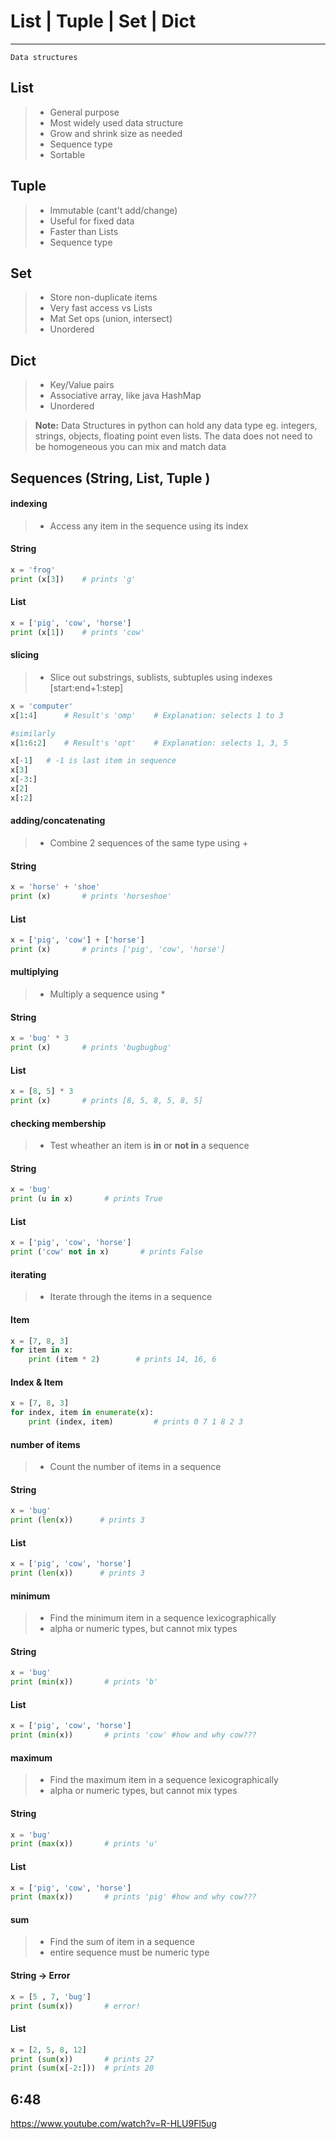 List | Tuple | Set | Dict
===================
---------
    Data structures
	
List
------------------
> - General purpose
> - Most widely used data structure
> - Grow and shrink size as needed
> - Sequence type
> - Sortable

Tuple
------------------
> - Immutable (cant't add/change)
> - Useful for fixed data
> -  Faster than Lists
> -  Sequence type

Set
------------------
> - Store non-duplicate items
> - Very fast access vs Lists
> - Mat Set ops (union, intersect)
> - Unordered

Dict
------------------
> - Key/Value pairs
> - Associative array, like java HashMap
> - Unordered


> **Note:**
Data Structures in python can hold any data type
eg. integers, strings, objects, floating point even lists.
The data does not need to be homogeneous you can mix and match data

Sequences (String, List, Tuple )
------------------

#### indexing
> - Access any item in the sequence using its index

#### String
```python
x = 'frog'
print (x[3])    # prints 'g'
```

#### List
```python
x = ['pig', 'cow', 'horse']
print (x[1])    # prints 'cow'
```

#### slicing

> - Slice out substrings, sublists, subtuples using indexes [start:end+1:step]
```python
x = 'computer'
x[1:4]      # Result's 'omp'    # Explanation: selects 1 to 3

#similarly
x[1:6:2]    # Result's 'opt'    # Explanation: selects 1, 3, 5

x[-1]   # -1 is last item in sequence
x[3]
x[-3:]
x[2]
x[:2]
```

#### adding/concatenating

> - Combine 2 sequences of the same type using +

#### String
```python
x = 'horse' + 'shoe'
print (x)       # prints 'horseshoe'
```

#### List
```python
x = ['pig', 'cow'] + ['horse']
print (x)       # prints ['pig', 'cow', 'horse']
```

#### multiplying
> - Multiply a sequence using *

#### String
```python
x = 'bug' * 3
print (x)       # prints 'bugbugbug'
```

#### List
```python
x = [8, 5] * 3
print (x)       # prints [8, 5, 8, 5, 8, 5]
```


#### checking membership
> - Test wheather an item is **in** or **not in** a sequence

#### String
```python
x = 'bug'
print (u in x)       # prints True
```

#### List
```python
x = ['pig', 'cow', 'horse']
print ('cow' not in x)       # prints False
```


#### iterating
> - Iterate through the items in a sequence

#### Item
```python
x = [7, 8, 3]
for item in x:
    print (item * 2)        # prints 14, 16, 6
```

#### Index & Item
```python
x = [7, 8, 3]
for index, item in enumerate(x):
    print (index, item)         # prints 0 7 1 8 2 3
```

#### number of items
> - Count the number of items in a sequence

#### String
```python
x = 'bug'
print (len(x))      # prints 3
```

#### List
```python
x = ['pig', 'cow', 'horse']
print (len(x))      # prints 3
```

#### minimum
> - Find the minimum item in a sequence lexicographically
> - alpha or numeric types, but cannot mix types

#### String
```python
x = 'bug'
print (min(x))       # prints 'b'
```

#### List
```python
x = ['pig', 'cow', 'horse']
print (min(x))       # prints 'cow' #how and why cow???
```

#### maximum
> - Find the maximum item in a sequence lexicographically
> - alpha or numeric types, but cannot mix types

#### String
```python
x = 'bug'
print (max(x))       # prints 'u'
```

#### List
```python
x = ['pig', 'cow', 'horse']
print (max(x))       # prints 'pig' #how and why cow???
```

#### sum
> - Find the sum of item in a sequence
> - entire sequence must be numeric type

#### String -> Error
```python
x = [5 , 7, 'bug']
print (sum(x))       # error!
```

#### List
```python
x = [2, 5, 8, 12]
print (sum(x))       # prints 27
print (sum(x[-2:]))  # prints 20
```

## 6:48
https://www.youtube.com/watch?v=R-HLU9Fl5ug